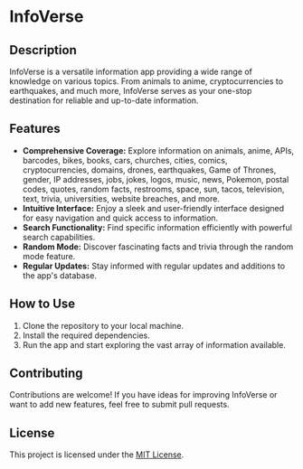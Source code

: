 # InfoVerse

## Description
InfoVerse is a versatile information app providing a wide range of knowledge on various topics. From animals to anime, cryptocurrencies to earthquakes, and much more, InfoVerse serves as your one-stop destination for reliable and up-to-date information.

## Features
- **Comprehensive Coverage:** Explore information on animals, anime, APIs, barcodes, bikes, books, cars, churches, cities, comics, cryptocurrencies, domains, drones, earthquakes, Game of Thrones, gender, IP addresses, jobs, jokes, logos, music, news, Pokemon, postal codes, quotes, random facts, restrooms, space, sun, tacos, television, text, trivia, universities, website breaches, and more.
- **Intuitive Interface:** Enjoy a sleek and user-friendly interface designed for easy navigation and quick access to information.
- **Search Functionality:** Find specific information efficiently with powerful search capabilities.
- **Random Mode:** Discover fascinating facts and trivia through the random mode feature.
- **Regular Updates:** Stay informed with regular updates and additions to the app's database.

## How to Use
1. Clone the repository to your local machine.
2. Install the required dependencies.
3. Run the app and start exploring the vast array of information available.

## Contributing
Contributions are welcome! If you have ideas for improving InfoVerse or want to add new features, feel free to submit pull requests.

## License
This project is licensed under the [MIT License](LICENSE).
